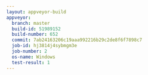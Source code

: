 ```yaml
---
layout: appveyor-build
appveyor:
  branch: master
  build-id: 51989152
  build-number: 652
  commit: 7ab24163206c19aaa992216b29c2de8f6f7898c7
  job-id: hj3814j4sybmgm3e
  job-number: 2
  os-name: Windows
  test-result: 1
---
```

